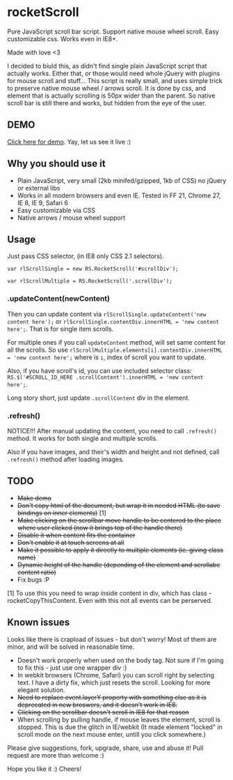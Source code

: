 rocketScroll
============

Pure JavaScript scroll bar script. Support native mouse wheel scroll. Easy customizable css. Works even in IE8+.

Made with love <3

I decided to biuld this, as didn't find single plain JavaScript script that actually works. Either that, or those would need whole jQuery with plugins for mouse scroll and stuff... This script is really small, and uses simple trick to preserve native mouse wheel / arrows scroll. It is done by css, and element that is actually scrolling is 50px wider than the parent. So native scroll bar is still there and works, but hidden from the eye of the user.

## DEMO

[Click here for demo](http://stanko.github.io/rocketScroll/). Yay, let us see it live :)

## Why you should use it

* Plain JavaScript, very small  (2kb minifed/gzipped, 1kb of CSS) no jQuery or external libs
* Works in all modern browsers and even IE. Tested in FF 21, Chrome 27, IE 8, IE 9, Safari 6
* Easy customizable via CSS
* Native arrows / mouse wheel support


## Usage

Just pass CSS selector, (in IE8 only CSS 2.1 selectors). 

``var rlScrollSingle = new RS.RocketScroll('#scrollDiv');``

``var rlScrollMultiple = RS.RocketScroll('.scrollDiv');``

### .updateContent(newContent)

Then you can update content via 
`rlScrollSingle.updateContent('new content here');` or 
`rlScrollSingle.contentDiv.innerHTML = 'new content here';`. 
That is for single item scrolls.

For multiple ones if you call `updateContent` method, will set same content for all the scrolls. So use `rlScrollMultiple.elements[i].contentDiv.innerHTML = 'new content here';` where is `i`, index of scroll you want to update. 

Also, if you have scroll's id, you can use included selector class: `RS.$('#SCROLL_ID_HERE .scrollContent').innerHTML = 'new content here';`. 

Long story short, just update `.scrollContent` div in the element.

### .refresh()

NOTICE!!! After manual updating the content, you need to call `.refresh()` method. It works for both single and multiple scrolls.

Also if you have images, and their's width and height and not defined, call `.refresh()` method after loading images.

## TODO

* ~~Make demo~~
* ~~Don't copy html of the document, but wrap it in needed HTML (to save bindings on inner elements)~~ [1]
* ~~Make clicking on the scrollbar move handle to be centered to the place where user clicked (now it brings top of the handle there)~~
* ~~Disable it when content fits the container~~
* ~~Don't enable it at touch screens at all~~
* ~~Make it possible to apply it directly to multiple elements (ie. giving class name)~~
* ~~Dynamic height of the handle (depending of the element and scrollabe content ratio)~~
* Fix bugs :P


[1] To use this you need to wrap inside content in div, which has class - rocketCopyThisContent. Even with this not all events can be perserved.

## Known issues

Looks like there is crapload of issues - but don't worry! Most of them are minor, and will be solved in reasonable time.

* Doesn't work properly when used on the body tag. Not sure if I'm going to fix this - just use one wrapper div :)
* In webkit browsers (Chrome, Safari) you can scroll right by selecting text. I have a dirty fix, which just resets the scroll. Looking for more elegant solution.
* ~~Need to replace event.layerY property with something else as it is deprecated in new broswers, and it doesn't work in IE8.~~
* ~~Clicking on the scrollbar doesn't scroll in IE8 for that reason~~
* When scrolling by pulling handle, if mouse leaves the element, scroll is stopped. This is due the glitch in IE/webkit (It made element "locked" in scroll mode on the next mouse enter, untill you click somewhere.)

Please give suggestions, fork, upgrade, share, use and abuse it! Pull request are more than welcome :)

Hope you like it :)
Cheers!
